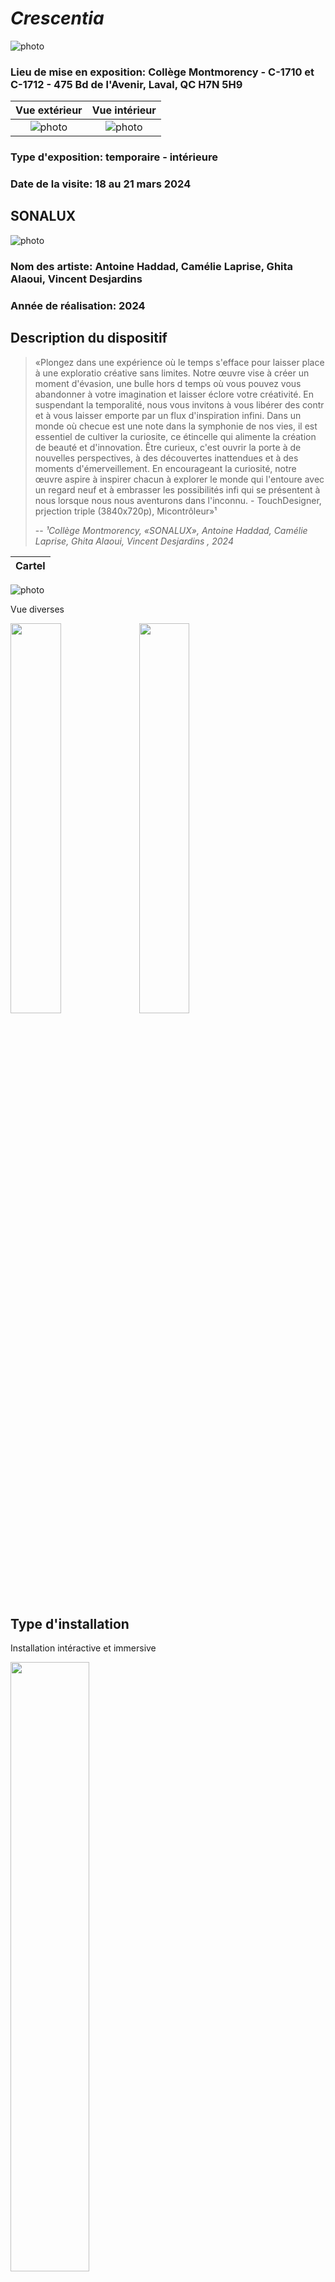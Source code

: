 # *Crescentia*
![photo](media/oeuvre_affiche.jpg)
### Lieu de mise en exposition: Collège Montmorency - C-1710 et C-1712 - 475 Bd de l'Avenir, Laval, QC H7N 5H9
 Vue extérieur         |  Vue intérieur
:-------------------------:|:-------------------------:|
![photo](media/CRESCENTIA_vue_exterieur.jpg) | ![photo](media/CRESCENTIA_vue_ensemble.jpg)


### Type d'exposition: temporaire - intérieure 
### Date de la visite: 18 au 21 mars 2024

## SONALUX
![photo](media/SONALUX_vue_ensemble.jpg)
### Nom des artiste: Antoine Haddad, Camélie Laprise, Ghita Alaoui, Vincent Desjardins

### Année de réalisation: 2024

## Description du dispositif
> «Plongez dans une expérience où le temps s'efface pour laisser place à une exploratio créative sans limites. Notre œuvre vise à créer un moment d'évasion, une bulle hors d temps où vous pouvez vous abandonner à votre imagination et laisser éclore votre créativité. En suspendant la temporalité, nous vous invitons à vous libérer des contr et à vous laisser emporte par un flux d'inspiration infini. Dans un monde où checue est une note dans la symphonie de nos vies, il est essentiel de cultiver la curiosite, ce étincelle qui alimente la création de beauté et d'innovation. Être curieux, c'est ouvrir la porte à de nouvelles perspectives, à des découvertes inattendues et à des moments d'émerveillement. En encourageant la curiosité, notre œuvre aspire à inspirer chacun à explorer le monde qui l'entoure avec un regard neuf et à embrasser les possibilités infi qui se présentent à nous lorsque nous nous aventurons dans l'inconnu. - TouchDesigner, prjection triple (3840x720p), Micontrôleur»¹
>
> -- <cite>¹Collège Montmorency, «SONALUX», Antoine Haddad, Camélie Laprise, Ghita Alaoui, Vincent Desjardins , 2024</cite>

Cartel        | 
:-------------------------:|
![photo](media/SONALUX_cartel.jpg)


Vue diverses 

<img src="media/SONALUX_interaction_visiteur_vue_gauche.jpg" width ="40%"> <img src="media/SONALUX_compsosante_bouton_lumineux.jpg" width ="40%"> 




## Type d'installation
Installation intéractive et immersive

<img src="media/SONALUX_composante_console_vue_en_haut.jpg" width="50%">

Exemple vidéo:

[![vidéo](https://img.youtube.com/vi/Yb9PSNhMWws/0.jpg)](https://www.youtube.com/watch?v=Yb9PSNhMWws )

## Fonction du dispositif multimédia
L'intéracteur porte un casque d'écouteur et control une console qui controle l'environnement sonore et visuel. L'intéracteur peut contrôle les sons qui entend et son volume.

Console| 
:-------------------------:|
![photo](media/SONALUX_compsosante_bouton_lumineux.jpg)








## Mise en espace
Vue ensemble de la pièce
![photo](media/CRESCENTIA_vue_ensemble.jpg)
![photo](media/KIGO_beta_interaction_visiteur.jpg)
(source: https://en.dazibao.art/)

L'expérience SONALUX se trouve dans la partie avec les trois murs dont deux sont mobile, et un grand rideau noir.

## Composantes et techniques
### Les artistes ont utilisée:
>M5Stack
>*3 Atom Lite
>*3 Atom POE
>*5 Angle Unit
>*4 Key Unit
>*2 ToF Unit
>*2 PBHub
>*1 GroveHub
>*1 PaHub
>
Contenu multmidédia
>* 3 paysages visuels génératifs (TouchDesigner)
>* 2 paysages sonores (VCV Rack)
>  
>Autre
>* Microcontrôleur
>* Podium
>* 4 crochets
> (source :https://tim-montmorency.com/2024/projets/Sonalux/docs/web/preproduction.html)

Composantes dans un cabinet en-dessous de l'écran| 
:-------------------------:|
![photo](media/composante_equipement_vue_arriere_interieure.jpg)



## Éléments nécessaires à la mise en exposition

> Audio
>* 2 haut-parleurs actifs de 4"
>* 4 fils XLR 3 conducteurs de 15' (M->F)
>* Interface audio USB disposant 8 sorties et au moins 1 entrée
>* 4 casques d'écouteurs
>* Carte de son
>
>Vidéo
>* 3 projecteurs vidéo lentille grand angle 0.5
>
>Électricité
>* cordons IEC (pour l'alimentation des haut-parleurs)
>* 2 extentions 3 fiches et 3 conducteurs
>* 2 multiprises
>
>Réseau
>* 4 fils cat6a de 15"
>* Switch POE 5 ports
>
>Ordinateur
>* 1 ordinateur portable
>* 1 ordinateur sur chariot
>  
>Autre
> * 2 murs mobiles
> (source :https://tim-montmorency.com/2024/projets/Sonalux/docs/web/preproduction.html)

## Expérience vécue
Les dispositifs de «Réalité parallèle» sont placés dans la deuxièmes section de «Explore», proches de dispositifs en collaboration avec Ubisoft. Elles sons placées en direction pour avoir une vue ensemble de la section en entière. Les deux dispositifs sont mis à une hauteur différent pour accommoder à la grandeur de l'intéracteur. L'objectif est de trouvé les cinqs bestioles cachés un peu partout de la mise en espace et il y a un temps limité de 60 secondes. L'intéracteur doit bouger l'écran avec des poignés sur les cotés. Sur l'écran, il a un texte qui va apparaître lorsque la personne est proche de trouver la bestiole. Lorsque l'intéracteur à trouver bestiole, il y a une animation spéciale qui fait apparaître la bestiole. Je trouve que ce dispositif est bien fait et que l'interface et les animations sont cutes.

<div align="center">
<img src="media/dispositif_interaction_visiteur.jpg" width="50%">
</div>




## Ce qui vous a plu, vous a donné des idées
Ce qui m'a plu est le fait que le dispositif a utilisé des marqueurs d'identification en forme d'étoile pour trouver les bestioles avec la caméra. Pour mes prochaines créations multimédias, je pourrais utiliser une caméra et des marqueurs avec des formes spécifiques ou des couleurs spécifiques pour créer un jeu ou un art numérique.


##  Aspect que vous ne souhaiteriez pas retenir pour vos propres créations ou que vous feriez autrement
Un aspect que je ferai autrement est de redesigner la boite verte de l'écran puisque le design est très industriel. Je le redisignerai d'une façon plus futuristique. 
## Références
